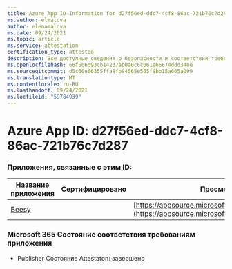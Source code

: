 ```yaml
---
title: Azure App ID Information for d27f56ed-ddc7-4cf8-86ac-721b76c7d287
ms.author: elmalova
author: elenamalova
ms.date: 09/24/2021
ms.topic: article
ms.service: attestation
certification_type: attested
description: Все доступные сведения о безопасности и соответствии требованиям для d27f56ed-ddc7-4cf8-86ac-721b76c7d287.
ms.openlocfilehash: 66f506d93cb14237ab0a0c6c061e66674ddd348e
ms.sourcegitcommit: d5c60e66355ffa8fb84565e565f8bb15a665a099
ms.translationtype: MT
ms.contentlocale: ru-RU
ms.lasthandoff: 09/24/2021
ms.locfileid: "59784939"
---
```

# <a name="azure-app-id-d27f56ed-ddc7-4cf8-86ac-721b76c7d287"></a>Azure App ID: d27f56ed-ddc7-4cf8-86ac-721b76c7d287


### <a name="apps-associated-with-this-id"></a>Приложения, связанные с этим ID:
| **Название приложения** | **Сертифицировано** | **Просмотр в AppSource** |
|--------------|---------------|-----------------------|
| [Beesy](https://docs.microsoft.com/microsoft-365-app-certification/forward/WA200001248) |  | [https://appsource.microsoft.com/product/office/WA200001248](https://appsource.microsoft.com/product/office/WA200001248) |

### <a name="microsoft-365-app-compliance-status"></a>Microsoft 365 Состояние соответствия требованиям приложения
- Publisher Состояние Attestaton: завершено
